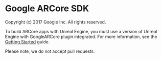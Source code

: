 Google ARCore SDK
=====================
Copyright (c) 2017 Google Inc. All rights reserved.

To build ARCore apps with Unreal Engine, you must use a version of Unreal Engine with GoogleARCore plugin integrated. For more information, see the [Getting Started](https://developers.google.com/ar/develop/unreal/getting-started) guide.

Please note, we do not accept pull requests.
